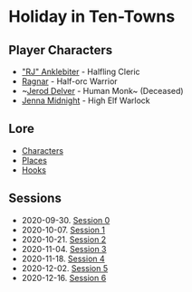 # Holiday in Ten-Towns

## Player Characters
* ["RJ" Anklebiter](Player_RJ.md) - Halfling Cleric
* [Ragnar](Player_Ragnar.md) - Half-orc Warrior
* ~[Jerod Delver](Player_Jerod.md) - Human Monk~ (Deceased)
* [Jenna Midnight](Player_Jenna.md) - High Elf Warlock

## Lore
* [Characters](Characters.md)
* [Places](Places.md)
* [Hooks](Hooks.md)

## Sessions
* 2020-09-30. [Session 0](Session_0.md)
* 2020-10-07. [Session 1](Session_1.md)
* 2020-10-21. [Session 2](Session_2.md)
* 2020-11-04. [Session 3](Session_3.md)
* 2020-11-18. [Session 4](Session_4.md)
* 2020-12-02. [Session 5](Session_5.md)
* 2020-12-16. [Session 6](Session_5.md)


<!--stackedit_data:
eyJoaXN0b3J5IjpbLTE1MTQ5MDgzMTAsLTY2MDY3NTAxMiwtMT
I1NzU2NDMyOCwtNTkzOTcwOTgzLC0xMjU3NTY0MzI4LDE0MjQ0
ODE1MjEsLTEwNDM3MzQ0NywtMjIyNjM2Mzg3LC05NTExMjE3Nj
EsLTEwNTUyMDMxNjgsLTMwNzkxMDI2OCwyMTE2MTIzMzgyLC0x
MjI4MzEwMDgxXX0=
-->